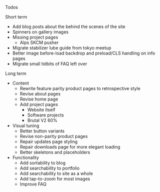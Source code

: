 Todos 

Short term

- Add blog posts about the behind the scenes of the site
- Spinners on gallery images
- Missing project pages
  - Alps SKCM pusher
- Migrate stabilizer lube guide from tokyo meetup
- Better image before-load backdrop and preload/CLS handling on info pages
- Migrate small tidbits of FAQ left over

Long term

- Content  
  - Rewrite feature parity product pages to retrospective style
  - Revise about pages
  - Revise home page
  - Add project pages
    - Website itself
    - Software projects
    - Brutal V2 60%
- Visual tuning
  - Better button variants
  - Revise non-parity product pages
  - Repair updates page styling
  - Repair downloads page for more elegant loading
  - Better skeletons and placeholders
- Functionality
  - Add sortability to blog
  - Add searchability to portfolio
  - Add searchability to site as a whole
  - Add tap-to-zoom for most images
  - Improve FAQ